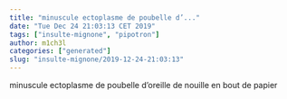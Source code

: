 ```yaml
---
title: "minuscule ectoplasme de poubelle d’..."
date: "Tue Dec 24 21:03:13 CET 2019"
tags: ["insulte-mignone", "pipotron"]
author: m1ch3l
categories: ["generated"]
slug: "insulte-mignone/2019-12-24-21:03:13"
---
```


minuscule ectoplasme de poubelle d’oreille de nouille en bout de papier
